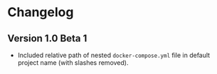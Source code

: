 # Changelog

## Version 1.0 Beta 1

- Included relative path of nested `docker-compose.yml` file in default
  project name (with slashes removed).
